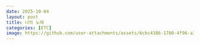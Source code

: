 ```yaml
---
date: 2025-10-04
layout: post
title: 나의 노래
categories: [ETC]
image: https://github.com/user-attachments/assets/6cbc4386-1780-4f96-a3a7-ff14587fb0a8
---
```



